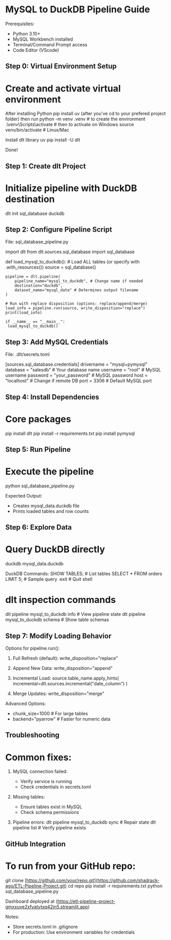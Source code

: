 MySQL to DuckDB Pipeline Guide
=============================

Prerequisites:
- Python 3.10+
- MySQL Workbench installed
- Terminal/Command Prompt access
- Code Editor (VScode)

Step 0: Virtual Environment Setup
--------------------------------
# Create and activate virtual environment
After installing Python
pip install uv (after you've cd to your prefered project folder)
then run
python -m venv .venv       # to create the environment
.\venv\Scripts\activate   # then to activate on Windows
source venv/bin/activate  # Linux/Mac

 Install dlt library
uv pip install -U dlt

 Done!

Step 1: Create dlt Project
-------------------------
# Initialize pipeline with DuckDB destination
dlt init sql_database duckdb

Step 2: Configure Pipeline Script
--------------------------------
File: sql_database_pipeline.py

import dlt
from dlt.sources.sql_database import sql_database

def load_mysql_to_duckdb():
    # Load ALL tables (or specify with .with_resources())
    source = sql_database()
    
    pipeline = dlt.pipeline(
        pipeline_name="mysql_to_duckdb", # Change name if needed
        destination="duckdb",
        dataset_name="mysql_data" # Determines output filename
    )
    
    # Run with replace disposition (options: replace/append/merge)
    load_info = pipeline.run(source, write_disposition="replace")
    print(load_info) 
    
    if __name__ == "__main__":
     load_mysql_to_duckdb()  

  

Step 3: Add MySQL Credentials
----------------------------
File: .dlt/secrets.toml

[sources.sql_database.credentials]
drivername = "mysql+pymysql"
database = "salesdb"       # Your database name
username = "root"         # MySQL username
password = "your_password" # MySQL password
host = "localhost"        # Change if remote DB
port = 3306               # Default MySQL port

Step 4: Install Dependencies
---------------------------
# Core packages
pip install dlt
pip install -r requirements.txt
pip install pymysql

Step 5: Run Pipeline
-------------------
# Execute the pipeline
python sql_database_pipeline.py

Expected Output:
- Creates mysql_data.duckdb file
- Prints loaded tables and row counts

Step 6: Explore Data
-------------------
# Query DuckDB directly
duckdb mysql_data.duckdb

DuckDB Commands:
SHOW TABLES;               # List tables
SELECT * FROM orders LIMIT 5; # Sample query
.exit                      # Quit shell

# dlt inspection commands
dlt pipeline mysql_to_duckdb info    # View pipeline state
dlt pipeline mysql_to_duckdb schema  # Show table schemas

Step 7: Modify Loading Behavior
------------------------------
Options for pipeline.run():

1. Full Refresh (default):
write_disposition="replace"

2. Append New Data:
write_disposition="append"

3. Incremental Load:
source.table_name.apply_hints(
    incremental=dlt.sources.incremental("date_column")
)

4. Merge Updates:
write_disposition="merge"

Advanced Options:
- chunk_size=1000 # For large tables
- backend="pyarrow" # Faster for numeric data

Troubleshooting
---------------
# Common fixes:
1. MySQL connection failed:
   - Verify service is running
   - Check credentials in secrets.toml

2. Missing tables:
   - Ensure tables exist in MySQL
   - Check schema permissions

3. Pipeline errors:
   dlt pipeline mysql_to_duckdb sync # Repair state
   dlt pipeline list # Verify pipeline exists

GitHub Integration
-----------------
# To run from your GitHub repo:
git clone [https://github.com/your/repo.git](https://github.com/shadrack-ago/ETL-Pipeline-Project.git)
cd repo
pip install -r requirements.txt
python sql_database_pipeline.py

Dashboard deployed at (https://etl-pipeline-project-gmxxuve2xfyatytxq42jn5.streamlit.app)

Notes:
- Store secrets.toml in .gitignore
- For production: Use environment variables for credentials
